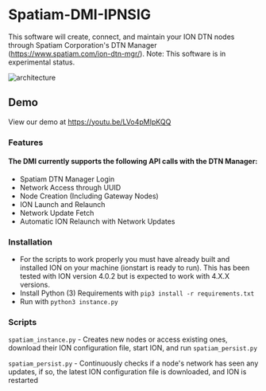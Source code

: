 # Spatiam-DMI-IPNSIG
This software will create, connect, and maintain your ION DTN nodes through Spatiam Corporation's DTN Manager (https://www.spatiam.com/ion-dtn-mgr/).
Note: This software is in experimental status.

![architecture](https://s3.us-west-2.amazonaws.com/www.spatiam.com/external_media/spatiam_dmi_architecture.png)

## Demo
View our demo at https://youtu.be/LVo4pMIpKQQ

### Features
#### The DMI currently supports the following API calls with the DTN Manager:
- Spatiam DTN Manager Login
- Network Access through UUID
- Node Creation (Including Gateway Nodes)
- ION Launch and Relaunch
- Network Update Fetch
- Automatic ION Relaunch with Network Updates

### Installation
- For the scripts to work properly you must have already built and installed ION on your machine (ionstart is ready to run). This has been tested with ION version 4.0.2 but is expected to work with 4.X.X versions.
- Install Python (3) Requirements with `pip3 install -r requirements.txt`
- Run with `python3 instance.py`

### Scripts
`spatiam_instance.py` - Creates new nodes or access existing ones, download their ION configuration file, start ION, and run `spatiam_persist.py`

`spatiam_persist.py` - Continuously checks if a node's network has seen any updates, if so, the latest ION configuration file is downloaded, and ION is restarted
